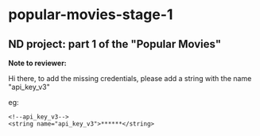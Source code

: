 # popular-movies-stage-1
ND project: part 1 of the "Popular Movies"
--


**Note to reviewer:**

Hi there, to add the missing credentials, please add a string with the name "api_key_v3"


eg:
```
<!--api_key_v3-->
<string name="api_key_v3">******</string>
```

